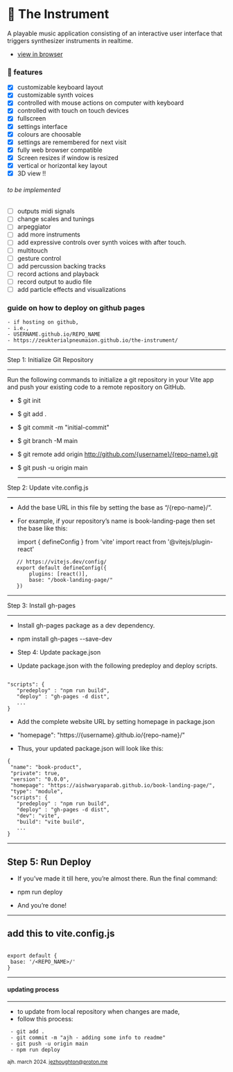 #  🎹 The Instrument

A playable music application consisting of an interactive user interface that triggers synthesizer instruments in realtime.

- [view in browser](https://zeukterialpneumaion.github.io/the-instrument/)


### 🌟 features 

- [x] customizable keyboard layout
- [x] customizable synth voices
- [x] controlled with mouse actions on computer with keyboard
- [x] controlled with touch on touch devices
- [x] fullscreen
- [x] settings interface
- [x] colours are choosable
- [x] settings are remembered for next visit
- [x] fully web browser compatible
- [x] Screen resizes if window is resized
- [x] vertical or horizontal key layout
- [x] 3D view !!

###### to be implemented

- [ ] outputs midi signals
- [ ] change scales and tunings
- [ ] arpeggiator
- [ ] add more instruments
- [ ] add expressive controls over synth voices with after touch.
- [ ] multitouch
- [ ] gesture control
- [ ] add percussion backing tracks
- [ ] record actions and playback
- [ ] record output to audio file
- [ ] add particle effects and visualizations

### guide on how to deploy on github pages

    - if hosting on github,
    - i.e., 
    - USERNAME.github.io/REPO_NAME
    - https://zeukterialpneumaion.github.io/the-instrument/

-------

Step 1: Initialize Git Repository

----

Run the following commands to initialize a git repository in your Vite app and push your existing code to a remote repository on GitHub.

- $ git init
- $ git add .
- $ git commit -m "initial-commit"
- $ git branch -M main
- $ git remote add origin http://github.com/{username}/{repo-name}.git
- $ git push -u origin main
  
  ---

Step 2: Update vite.config.js

---

- Add the base URL in this file by setting the base as “/{repo-name}/”. 
- For example, if your repository’s name is book-landing-page then set the base like this:

    import { defineConfig } from 'vite'
    import react from '@vitejs/plugin-react'

 ```
    // https://vitejs.dev/config/
    export default defineConfig({
        plugins: [react()],
        base: "/book-landing-page/"
    })

 ```

---
Step 3: Install gh-pages

---

- Install gh-pages package as a dev dependency.

- npm install gh-pages --save-dev

- Step 4: Update package.json

- Update package.json with the following predeploy and deploy scripts.

 ```

"scripts": {
    "predeploy" : "npm run build",
    "deploy" : "gh-pages -d dist",
    ...
}

 ```


- Add the complete website URL by setting homepage in package.json

- "homepage": "https://{username}.github.io/{repo-name}/"

- Thus, your updated package.json will look like this:

 ```
{
  "name": "book-product",
  "private": true,
  "version": "0.0.0",
  "homepage": "https://aishwaryaparab.github.io/book-landing-page/",
  "type": "module",
  "scripts": {
    "predeploy" : "npm run build",
    "deploy" : "gh-pages -d dist",
    "dev": "vite",
    "build": "vite build",
    ...
}

 ```

---
Step 5: Run Deploy
---
- If you’ve made it till here, you’re almost there. Run the final command:

- npm run deploy

- And you’re done!

---
add this to vite.config.js
---

 ```

export default {
  base: '/<REPO_NAME>/'
}

 ```

 ---

 #### updating process
 ---

 - to update from local repository when changes are made, 
 - follow this process:

````
 - git add .
 - git commit -m "ajh - adding some info to readme"
 - git push -u origin main
 - npm run deploy

````


<sub> ajh. march 2024. jezhoughton@proton.me </sub>